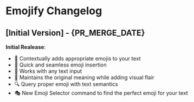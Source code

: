 # Emojify Changelog

## [Initial Version] - {PR_MERGE_DATE}

**Initial Realease**:

- 🎯 Contextually adds appropriate emojis to your text  
- 🔄 Quick and seamless emoji insertion  
- 📝 Works with any text input  
- 🎨 Maintains the original meaning while adding visual flair
- 🔍 Query proper emoji with text semantics
- 🎭 New Emoji Selector command to find the perfect emoji for your text
